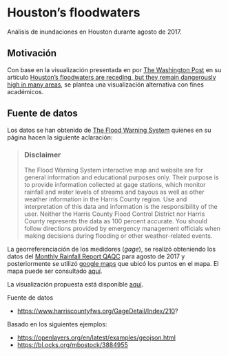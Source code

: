 # Houston’s floodwaters
Análisis de inundaciones en Houston durante agosto de 2017.

## Motivación
Con base en la visualización presentada en por [The Washington Post](https://www.washingtonpost.com) en su artículo [Houston’s floodwaters are receding, but they remain dangerously high in many areas](https://www.washingtonpost.com/graphics/2017/national/harvey-houston-flooding/?utm_term=.46e84a2762c8), se plantea una visualización alternativa con fines académicos.

## Fuente de datos
Los datos se han obtenido de [The Flood Warning System](https://www.harriscountyfws.org/) quienes en su página hacen la siguiente aclaración:

> ### Disclaimer
> The Flood Warning System interactive map and website are for general information and educational purposes only. Their purpose is to provide information collected at gage stations, which monitor rainfall and water levels of streams and bayous as well as other weather information in the Harris County region. Use and interpretation of this data and information is the responsibility of the user. Neither the Harris County Flood Control District nor Harris County represents the data as 100 percent accurate. You should follow directions provided by emergency management officials when making decisions during flooding or other weather-related events.

La georreferenciación de los medidores (_gage_), se realizó obteniendo los datos del [Monthly Rainfall Report QAQC](https://www.harriscountyfws.org/Document_Library) para agosto de 2017 y posteriormente se utilizó [google maps]() que ubicó los puntos en el mapa. El mapa puede ser consultado [aquí](https://goo.gl/BUkryX).

La visualización propuesta está disponible [aquí](https://jofremanchola.github.io/Houston-floodwaters/).

Fuente de datos
- https://www.harriscountyfws.org/GageDetail/Index/210?

Basado en los siguientes ejemplos:
- https://openlayers.org/en/latest/examples/geojson.html
- https://bl.ocks.org/mbostock/3884955
